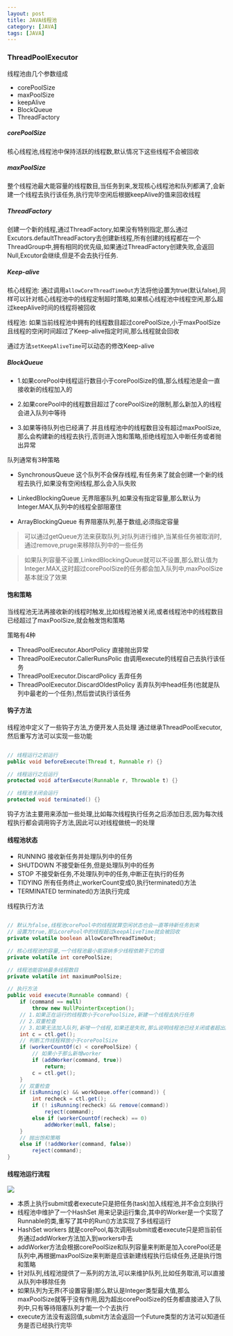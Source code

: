 ```yaml
---
layout: post
title: JAVA线程池
category: [JAVA]
tags: [JAVA]
---
```


### ThreadPoolExecutor

线程池由几个参数组成

* corePoolSize
* maxPoolSize
* keepAlive
* BlockQueue
* ThreadFactory

##### corePoolSize

核心线程池,线程池中保持活跃的线程数,默认情况下这些线程不会被回收

##### maxPoolSize

整个线程池最大能容量的线程数目,当任务到来,发现核心线程池和队列都满了,会新建一个线程去执行该任务,执行完毕空闲后根据keepAlive的值来回收线程

##### ThreadFactory

创建一个新的线程,通过ThreadFactory,如果没有特别指定,那么通过Excutors.defaultThreadFactory去创建新线程,所有创建的线程都在一个ThreadGroup中,拥有相同的优先级,如果通过ThreadFactory创建失败,会返回Null,Excutor会继续,但是不会去执行任务.

##### Keep-alive

核心线程池: 通过调用```allowCoreThreadTimeOut```方法将他设置为true(默认false),同样可以针对核心线程池中的线程定制超时策略,如果核心线程池中线程空闲,那么超过keepAlive时间的线程将被回收

线程池: 如果当前线程池中拥有的线程数目超过corePoolSize,小于maxPoolSize且线程的空闲时间超过了Keep-alive指定时间,那么线程就会回收

通过方法```setKeepAliveTime```可以动态的修改Keep-alive

##### BlockQueue

* 1.如果corePool中线程运行数目小于corePoolSize的值,那么线程池是会一直接收新的线程加入的

* 2.如果corePool中的线程数目超过了corePoolSize的限制,那么新加入的线程会进入队列中等待

* 3.如果等待队列也已经满了.并且线程池中的线程数目没有超过maxPoolSize,那么会构建新的线程去执行,否则进入饱和策略,拒绝线程加入中断任务或者抛出异常

队列通常有3种策略

* SynchronousQueue 这个队列不会保存线程,有任务来了就会创建一个新的线程去执行,如果没有空闲线程,那么会入队失败

* LinkedBlockingQueue 无界阻塞队列,如果没有指定容量,那么默认为Integer.MAX,队列中的线程全部阻塞住

* ArrayBlockingQueue 有界阻塞队列,基于数组,必须指定容量

> 可以通过getQueue方法来获取队列,对队列进行维护,当某些任务被取消时,通过remove,pruge来移除队列中的一些任务

> 如果队列容量不设置,LinkedBlockingQueue就可以不设置,那么默认值为Integer.MAX,这时超过corePoolSize的任务都会加入队列中,maxPoolSize基本就没了效果

#### 饱和策略

当线程池无法再接收新的线程时触发,比如线程池被关闭,或者线程池中的线程数目已经超过了maxPoolSize,就会触发饱和策略

策略有4种

* ThreadPoolExecutor.AbortPolicy 直接抛出异常
* ThreadPoolExecutor.CallerRunsPolic 由调用execute的线程自己去执行该任务
* ThreadPoolExecutor.DiscardPolicy 丢弃任务
* ThreadPoolExecutor.DiscardOldestPolicy 丢弃队列中head任务(也就是队列中最老的一个任务),然后尝试执行该任务

#### 钩子方法

线程池中定义了一些钩子方法,方便开发人员处理
通过继承ThreadPoolExecutor,然后重写方法可以实现一些功能

```JAVA

// 线程运行之前运行
public void beforeExecute(Thread t, Runnable r) {}

// 线程运行之后运行
protected void afterExecute(Runnable r, Throwable t) {}

// 线程池关闭会运行
protected void terminated() {}

```

钩子方法主要用来添加一些处理,比如每次线程执行任务之后添加日志,因为每次线程执行都会调用钩子方法,因此可以对线程做统一的处理


#### 线程池状态

* RUNNING 接收新任务并处理队列中的任务
* SHUTDOWN 不接受新任务,但是处理队列中的任务
* STOP 不接受新任务,不处理队列中的任务,中断正在执行的任务
* TIDYING 所有任务终止,workerCount变成0,执行terminated()方法
* TERMINATED terminated()方法执行完成

线程执行方法

```JAVA

// 默认为false,线程池corePool中的线程就算空闲状态也会一直等待新任务到来
// 设置为true,那么corePool中的线程超过keepAliveTime就会被回收
private volatile boolean allowCoreThreadTimeOut;

// 核心线程池的容量,一个线程池最小能容纳多少线程依赖于它的值
private volatile int corePoolSize;

// 线程池能容纳最多线程数目
private volatile int maximumPoolSize;

// 执行方法
public void execute(Runnable command) {
    if (command == null)
        throw new NullPointerException();
    // 1.如果正在运行的线程数小于corePoolSize,新建一个线程去执行任务
    // 2.双重检查
    // 3.如果无法加入队列,新增一个线程,如果还是失败,那么说明线程池已经关闭或者超出限制,就拒绝任务执行饱和策略              
    int c = ctl.get();
    // 判断工作线程释放小于corePoolSize        
    if (workerCountOf(c) < corePoolSize) {
    	// 如果小于那么新增worker
        if (addWorker(command, true))
            return;
        c = ctl.get();
    }
    // 双重检查
    if (isRunning(c) && workQueue.offer(command)) {
        int recheck = ctl.get();
        if (! isRunning(recheck) && remove(command))
            reject(command);
        else if (workerCountOf(recheck) == 0)
            addWorker(null, false);
    }
    // 抛出饱和策略
    else if (!addWorker(command, false))
        reject(command);
}

```

#### 线程池运行流程

![](http://pic.woowen.com/threadpool.png)

* 本质上执行submit或者execute只是把任务(task)加入线程池,并不会立刻执行
* 线程池中维护了一个HashSet<Worker> 用来记录运行集合,其中的Worker是一个实现了Runnable的类,重写了其中的Run()方法实现了多线程运行
* HashSet<Worker> workers 就是corePool,每次调用submit或者execute只是把当前任务通过addWorker方法加入到workers中去
* addWorker方法会根据corePoolSize和队列容量来判断是加入corePool还是队列中,再根据maxPoolSize来判断是应该新建线程执行后续任务,还是执行饱和策略
* 针对队列,线程池提供了一系列的方法,可以来维护队列,比如任务取消,可以直接从队列中移除任务
* 如果队列为无界(不设置容量)那么默认是Integer类型最大值,那么maxPoolSize就等于没有作用,因为超出corePoolSize的任务都直接进入了队列中,只有等待阻塞队列才能一个个去执行
* execute方法没有返回值,submit方法会返回一个Future类型的方法可以知道任务是否已经执行完毕


